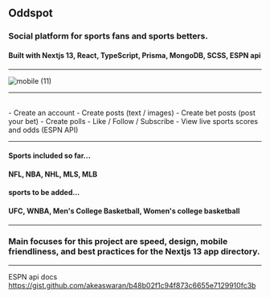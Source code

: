 ## Oddspot
### Social platform for sports fans and sports betters.
#### Built with Nextjs 13, React, TypeScript, Prisma, MongoDB, SCSS, ESPN api
<hr />

![mobile (11)](https://user-images.githubusercontent.com/84540947/235290179-9b963ed5-1543-4dc4-8480-bbf88db50c56.png)
<hr />
<br />
- Create an account
- Create posts (text / images)
- Create bet posts (post your bet)
- Create polls
- Like / Follow / Subscribe
- View live sports scores and odds (ESPN API)

<hr />

#### Sports included so far...
 #### NFL, NBA, NHL, MLS, MLB 

#### sports to be added...
 #### UFC, WNBA, Men's College Basketball, Women's college basketball

<hr />


### Main focuses for this project are speed, design, mobile friendliness, and best practices for the Nextjs 13 app directory. 

<hr />

ESPN api docs 
https://gist.github.com/akeaswaran/b48b02f1c94f873c6655e7129910fc3b
